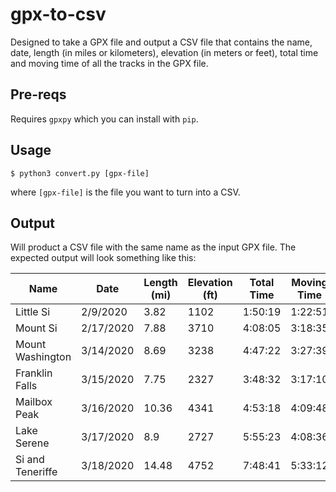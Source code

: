 # gpx-to-csv
Designed to take a GPX file and output a CSV file that contains the name, date, length (in miles or kilometers), elevation (in meters or feet), total time and moving time of all the tracks in the GPX file. 
## Pre-reqs
Requires ``gpxpy`` which you can install with ``pip``.
## Usage
```
$ python3 convert.py [gpx-file]
```
where ``[gpx-file]`` is the file you want to turn into a CSV.
## Output
Will product a CSV file with the same name as the input GPX file. The expected output will look something like this:

Name | Date | Length (mi) | Elevation (ft) | Total Time | Moving Time
---- | ---- | ----------- | -------------- | ---------- | -----------
Little Si | 2/9/2020 | 3.82 | 1102 | 1:50:19 | 1:22:51
Mount Si | 2/17/2020 | 7.88 | 3710 | 4:08:05 | 3:18:35
Mount Washington | 3/14/2020 | 8.69 | 3238 | 4:47:22 | 3:27:39
Franklin Falls | 3/15/2020 | 7.75 | 2327 | 3:48:32 | 3:17:10
Mailbox Peak | 3/16/2020 | 10.36 | 4341 | 4:53:18 | 4:09:48
Lake Serene | 3/17/2020 | 8.9 | 2727 | 5:55:23 | 4:08:36
Si and Teneriffe | 3/18/2020 | 14.48 | 4752 | 7:48:41 | 5:33:12


